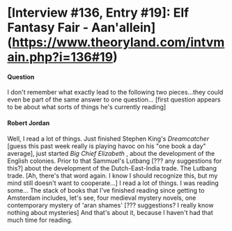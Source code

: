 # [Interview #136, Entry #19]: Elf Fantasy Fair - Aan'allein](https://www.theoryland.com/intvmain.php?i=136#19)

#### Question

I don't remember what exactly lead to the following two pieces...they could even be part of the same answer to one question... [first question appears to be about what sorts of things he's currently reading]

#### Robert Jordan

Well, I read a lot of things. Just finished Stephen King's
*Dreamcatcher*
[guess this past week really is playing havoc on his "one book a day" average], just started
*Big Chief Elizabeth*
, about the development of the English colonies. Prior to that Sammuel's Lutbang [??? any suggestions for this?] about the development of the Dutch-East-India trade. The Lutbang trade. [Ah, there's that word again. I know I should recognize this, but my mind still doesn't want to cooperate...] I read a lot of things. I was reading some... The stack of books that I've finished reading since getting to Amsterdam includes, let's see, four medieval mystery novels, one contemporary mystery of 'aran shames' [??? suggestions? I really know nothing about mysteries] And that's about it, because I haven't had that much time for reading.

